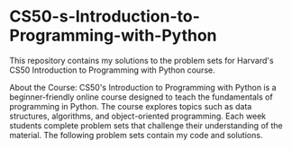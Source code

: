 # CS50-s-Introduction-to-Programming-with-Python
This repository contains my solutions to the problem sets for Harvard's CS50 Introduction to Programming with Python course.

About the Course:
CS50's Introduction to Programming with Python is a beginner-friendly online course designed to teach the fundamentals of programming in Python. The course explores topics such as data structures, algorithms, and object-oriented programming. Each week students complete problem sets that challenge their understanding of the material. The following problem sets contain my code and solutions.

